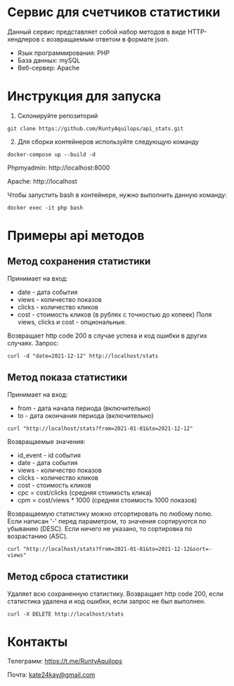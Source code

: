 # Сервис для счетчиков статистики
Данный сервис представляет собой набор методов в виде HTTP-хендлеров с возвращаемым ответом в формате json. 
* Язык программирования: PHP
* База данных: mySQL
* Веб-сервер: Apache

# Инструкция для запуска
1. Склонируйте репозиторий
```
git clone https://github.com/RuntyAquilops/api_stats.git
```
2. Для сборки контейнеров используйте следующую команду
```
docker-compose up --build -d
```
Phpmyadmin: http://localhost:8000

Apache: http://localhost

Чтобы запустить bash в контейнере, нужно выполнить данную команду:
```
docker exec -it php bash
```
# Примеры api методов
## Метод сохранения статистики
Принимает на вход:

* date - дата события
* views - количество показов
* clicks - количество кликов
* cost - стоимость кликов (в рублях с точностью до копеек)
Поля views, clicks и cost - опциональные.

Возвращает http code 200 в случае успеха и код ошибки в других случаях.
Запрос:
```
curl -d "date=2021-12-12" http://localhost/stats
```
## Метод показа статистики
Принимает на вход:
* from - дата начала периода (включительно)
* to - дата окончания периода (включительно)
```
curl "http://localhost/stats?from=2021-01-01&to=2021-12-12"
```
Возвращаемые значения:
* id_event - id события
* date - дата события
* views - количество показов
* clicks - количество кликов
* cost - стоимость кликов
* cpc = cost/clicks (средняя стоимость клика)
* cpm = cost/views * 1000 (средняя стоимость 1000 показов)

Возвращаемую статистику можно отсортировать по любому полю. Если написан '-' перед параметром, то значения сортируются по убыванию (DESC). Если ничего не указано, то сортировка по возрастанию (ASC).
```
curl "http://localhost/stats?from=2021-01-01&to=2021-12-12&sort=-views"
```
## Метод сброса статистики
Удаляет всю сохраненную статистику. Возвращает http code 200, если статистика удалена и код ошибки, если запрос не был выполнен.

```
curl -X DELETE http://localhost/stats
```
# Контакты
Телеграмм: https://t.me/RuntyAquilops

Почта: kate24kay@gmail.com
